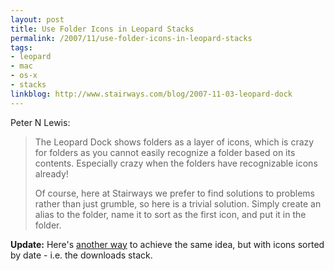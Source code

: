 ```yaml
---
layout: post
title: Use Folder Icons in Leopard Stacks
permalink: /2007/11/use-folder-icons-in-leopard-stacks
tags:
- leopard
- mac
- os-x
- stacks
linkblog: http://www.stairways.com/blog/2007-11-03-leopard-dock
---
```


Peter N Lewis:

> The Leopard Dock shows folders as a layer of icons, which is crazy for folders as you cannot easily
> recognize a folder based on its contents. Especially crazy when the folders have recognizable icons
> already!
>
> Of course, here at Stairways we prefer to find solutions to problems rather than just grumble, so here is a
> trivial solution. Simply create an alias to the folder, name it to sort as the first icon, and put it in
> the folder.

__Update:__ Here's [another way](http://www.macosxhints.com/comment.php?mode=view&cid=92070) to achieve the
same idea, but with icons sorted by date - i.e. the downloads stack.
